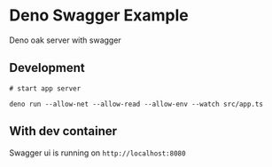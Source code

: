 # Deno Swagger Example

Deno oak server with swagger

## Development

```
# start app server

deno run --allow-net --allow-read --allow-env --watch src/app.ts
```

## With dev container

Swagger ui is running on `http://localhost:8080`
